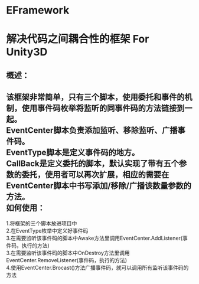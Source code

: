 # EFramework
解决代码之间耦合性的框架 For Unity3D  
====  
概述：  
----  
该框架非常简单，只有三个脚本，使用委托和事件的机制，使用事件码枚举将监听的同事件码的方法链接到一起。  
EventCenter脚本负责添加监听、移除监听、广播事件码。  
EventType脚本是定义事件码的地方。  
CallBack是定义委托的脚本，默认实现了带有五个参数的委托，使用者可以再次扩展，相应的需要在EventCenter脚本中书写添加/移除/广播该数量参数的方法。  
如何使用： 
-
1.将框架的三个脚本放进项目中  
2.在EventType枚举中定义好事件码  
3.在需要监听该事件码的脚本中Awake方法里调用EventCenter.AddListener(事件码，执行的方法)  
3.在需要监听该事件码的脚本中OnDestroy方法里调用EventCenter.RemoveListener(事件码，执行的方法)  
4.使用EventCenter.Brocast()方法广播事件码，就可以调用所有监听该事件码的方法  
